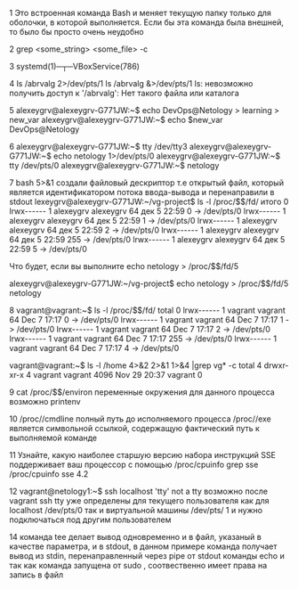 1 Это встроенная команда Bash и меняет текущую папку только для оболочки, в которой выполняется. Если бы эта команда была внешней, то было бы просто очень неудобно

2 grep <some_string> <some_file> -c

3 systemd(1)─┬─VBoxService(786)

4 ls /abrvalg 2>/dev/pts/1 
  ls /abrvalg &>/dev/pts/1 
  ls: невозможно получить доступ к '/abrvalg': Нет такого файла или каталога

5 alexeygrv@alexeygrv-G771JW:~$ echo DevOps@Netology > learning > new_var
  alexeygrv@alexeygrv-G771JW:~$ echo $new_var 
  DevOps@Netology

6 alexeygrv@alexeygrv-G771JW:~$ tty
  /dev/tty3
  alexeygrv@alexeygrv-G771JW:~$ echo netology 1>/dev/pts/0
  alexeygrv@alexeygrv-G771JW:~$ tty
  /dev/pts/0
  alexeygrv@alexeygrv-G771JW:~$ netology

7 bash 5>&1 создали файловый дескриптор т.е открытый файл, который является идентификатором потока ввода-вывода и перенаправили в stdout
  lexeygrv@alexeygrv-G771JW:~/vg-project$ ls -l /proc/$$/fd/
  итого 0
  lrwx------ 1 alexeygrv alexeygrv 64 дек  5 22:59 0 -> /dev/pts/0
  lrwx------ 1 alexeygrv alexeygrv 64 дек  5 22:59 1 -> /dev/pts/0
  lrwx------ 1 alexeygrv alexeygrv 64 дек  5 22:59 2 -> /dev/pts/0
  lrwx------ 1 alexeygrv alexeygrv 64 дек  5 22:59 255 -> /dev/pts/0
  lrwx------ 1 alexeygrv alexeygrv 64 дек  5 22:59 5 -> /dev/pts/0
  
  Что будет, если вы выполните echo netology > /proc/$$/fd/5
  
  alexeygrv@alexeygrv-G771JW:~/vg-project$ echo netology > /proc/$$/fd/5
  netology
  
8 vagrant@vagrant:~$ ls -l /proc/$$/fd/
  total 0
  lrwx------ 1 vagrant vagrant 64 Dec  7 17:17 0 -> /dev/pts/0
  lrwx------ 1 vagrant vagrant 64 Dec  7 17:17 1 -> /dev/pts/0
  lrwx------ 1 vagrant vagrant 64 Dec  7 17:17 2 -> /dev/pts/0
  lrwx------ 1 vagrant vagrant 64 Dec  7 17:17 255 -> /dev/pts/0
  lrwx------ 1 vagrant vagrant 64 Dec  7 17:17 4 -> /dev/pts/0
 
  vagrant@vagrant:~$ ls -l /home 4>&2 2>&1 1>&4 |grep vg* -c
  total 4
  drwxr-xr-x 4 vagrant vagrant 4096 Nov 29 20:37 vagrant
  0

9 cat /proc/$$/environ переменные окружения для данного процесса
  возможно printenv
  
10 /proc/<PID>/cmdline полный путь до исполняемого процесса 
   /proc/<PID>/exe является символьной ссылкой, содержащую фактический путь к выполняемой команде

11 Узнайте, какую наиболее старшую версию набора инструкций SSE поддерживает ваш процессор с помощью /proc/cpuinfo
   grep sse /proc/cpuinfo
   sse 4.2
   
12 vagrant@netology1:~$ ssh localhost 'tty'
   not a tty
   возможно после vagrant ssh tty уже определены для текущего пользователя как для localhost /dev/pts/0 так и виртуальной машины /dev/pts/ 1 и нужно подключаться под другим пользователем

14  команда tee делает вывод одновременно и в файл, указаный в качестве параметра, и в stdout, 
    в данном примере команда получает вывод из stdin, перенаправленный через pipe от stdout команды echo
    и так как команда запущена от sudo , соотвественно имеет права на запись в файл

  


